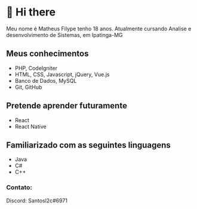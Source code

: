 # 👋 Hi there
 
Meu nome é Matheus Filype tenho 18 anos.
Atualmente cursando Analise e desenvolvimento de Sistemas, em Ipatinga-MG

## Meus conhecimentos
- PHP, CodeIgniter
- HTML, CSS, Javascript, jQuery, Vue.js 
- Banco de Dados, MySQL
- Git, GitHub

## Pretende aprender futuramente
- React
- React Native


## Familiarizado com as seguintes linguagens
- Java
- C#
- C++

### Contato: 

Discord: Santosl2c#6971

